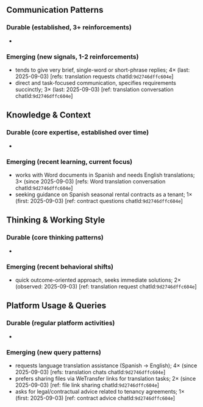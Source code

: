 ## Communication Patterns
### Durable (established, 3+ reinforcements)
-

### Emerging (new signals, 1-2 reinforcements)
- tends to give very brief, single-word or short-phrase replies; 4× (last: 2025-09-03) [refs: translation requests chatId:`9d2746dffc604e`]
- direct and task-focused communication, specifies requirements succinctly; 3× (last: 2025-09-03) [ref: translation conversation chatId:`9d2746dffc604e`]

## Knowledge & Context
### Durable (core expertise, established over time)
-

### Emerging (recent learning, current focus)
- works with Word documents in Spanish and needs English translations; 3× (since 2025-09-03) [refs: Word translation conversation chatId:`9d2746dffc604e`]
- seeking guidance on Spanish seasonal rental contracts as a tenant; 1× (first: 2025-09-03) [ref: contract questions chatId:`9d2746dffc604e`]

## Thinking & Working Style
### Durable (core thinking patterns)
-

### Emerging (recent behavioral shifts)
- quick outcome-oriented approach, seeks immediate solutions; 2× (observed: 2025-09-03) [ref: translation request chatId:`9d2746dffc604e`]

## Platform Usage & Queries
### Durable (regular platform activities)
-

### Emerging (new query patterns)
- requests language translation assistance (Spanish → English); 4× (since 2025-09-03) [refs: translation chats chatId:`9d2746dffc604e`]
- prefers sharing files via WeTransfer links for translation tasks; 2× (since 2025-09-03) [ref: file link sharing chatId:`9d2746dffc604e`]
- asks for legal/contractual advice related to tenancy agreements; 1× (first: 2025-09-03) [ref: contract advice chatId:`9d2746dffc604e`]